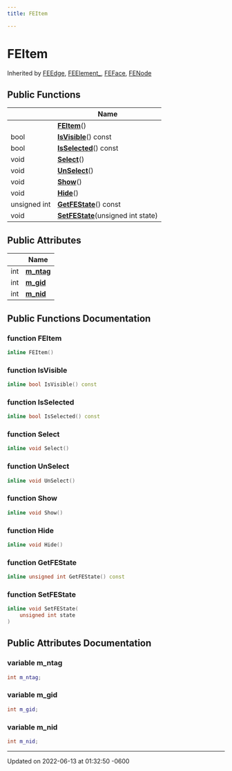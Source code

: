 ```yaml
---
title: FEItem

---
```


# FEItem





Inherited by [FEEdge](../Classes/classFEEdge.md), [FEElement_](../Classes/classFEElement__.md), [FEFace](../Classes/classFEFace.md), [FENode](../Classes/classFENode.md)

## Public Functions

|                | Name           |
| -------------- | -------------- |
| | **[FEItem](../Classes/classFEItem.md#function-feitem)**() |
| bool | **[IsVisible](../Classes/classFEItem.md#function-isvisible)**() const |
| bool | **[IsSelected](../Classes/classFEItem.md#function-isselected)**() const |
| void | **[Select](../Classes/classFEItem.md#function-select)**() |
| void | **[UnSelect](../Classes/classFEItem.md#function-unselect)**() |
| void | **[Show](../Classes/classFEItem.md#function-show)**() |
| void | **[Hide](../Classes/classFEItem.md#function-hide)**() |
| unsigned int | **[GetFEState](../Classes/classFEItem.md#function-getfestate)**() const |
| void | **[SetFEState](../Classes/classFEItem.md#function-setfestate)**(unsigned int state) |

## Public Attributes

|                | Name           |
| -------------- | -------------- |
| int | **[m_ntag](../Classes/classFEItem.md#variable-m-ntag)**  |
| int | **[m_gid](../Classes/classFEItem.md#variable-m-gid)**  |
| int | **[m_nid](../Classes/classFEItem.md#variable-m-nid)**  |

## Public Functions Documentation

### function FEItem

```cpp
inline FEItem()
```


### function IsVisible

```cpp
inline bool IsVisible() const
```


### function IsSelected

```cpp
inline bool IsSelected() const
```


### function Select

```cpp
inline void Select()
```


### function UnSelect

```cpp
inline void UnSelect()
```


### function Show

```cpp
inline void Show()
```


### function Hide

```cpp
inline void Hide()
```


### function GetFEState

```cpp
inline unsigned int GetFEState() const
```


### function SetFEState

```cpp
inline void SetFEState(
    unsigned int state
)
```


## Public Attributes Documentation

### variable m_ntag

```cpp
int m_ntag;
```


### variable m_gid

```cpp
int m_gid;
```


### variable m_nid

```cpp
int m_nid;
```


-------------------------------

Updated on 2022-06-13 at 01:32:50 -0600